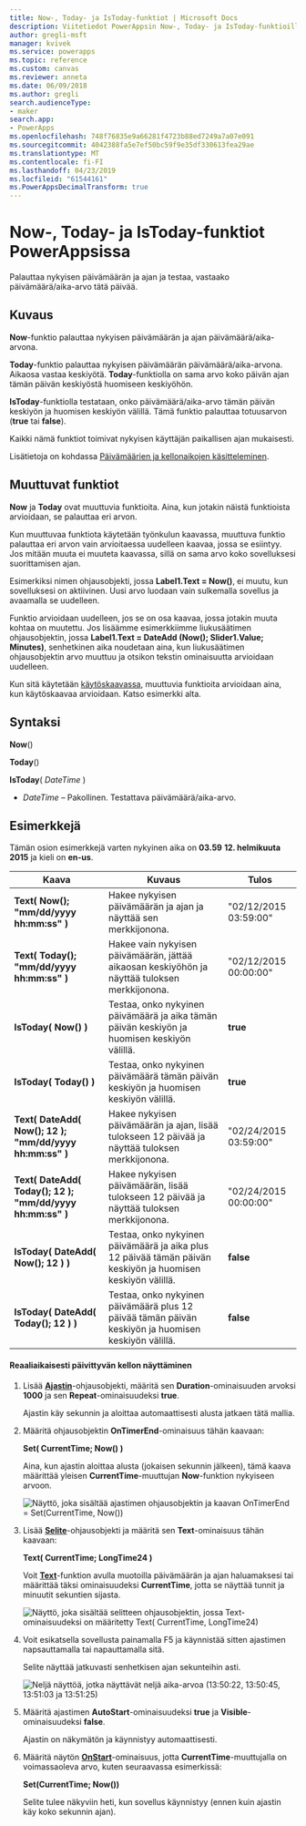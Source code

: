 ```yaml
---
title: Now-, Today- ja IsToday-funktiot | Microsoft Docs
description: Viitetiedot PowerAppsin Now-, Today- ja IsToday-funktioille, mukaan lukien syntaksi ja esimerkkejä
author: gregli-msft
manager: kvivek
ms.service: powerapps
ms.topic: reference
ms.custom: canvas
ms.reviewer: anneta
ms.date: 06/09/2018
ms.author: gregli
search.audienceType:
- maker
search.app:
- PowerApps
ms.openlocfilehash: 748f76835e9a66281f4723b88ed7249a7a07e091
ms.sourcegitcommit: 4042388fa5e7ef50bc59f9e35df330613fea29ae
ms.translationtype: MT
ms.contentlocale: fi-FI
ms.lasthandoff: 04/23/2019
ms.locfileid: "61544161"
ms.PowerAppsDecimalTransform: true
---
```

# <a name="now-today-and-istoday-functions-in-powerapps"></a>Now-, Today- ja IsToday-funktiot PowerAppsissa
Palauttaa nykyisen päivämäärän ja ajan ja testaa, vastaako päivämäärä/aika-arvo tätä päivää.

## <a name="description"></a>Kuvaus
**Now**-funktio palauttaa nykyisen päivämäärän ja ajan päivämäärä/aika-arvona.

**Today**-funktio palauttaa nykyisen päivämäärän päivämäärä/aika-arvona. Aikaosa vastaa keskiyötä. **Today**-funktiolla on sama arvo koko päivän ajan tämän päivän keskiyöstä huomiseen keskiyöhön.

**IsToday**-funktiolla testataan, onko päivämäärä/aika-arvo tämän päivän keskiyön ja huomisen keskiyön välillä. Tämä funktio palauttaa totuusarvon (**true** tai **false**).

Kaikki nämä funktiot toimivat nykyisen käyttäjän paikallisen ajan mukaisesti.

Lisätietoja on kohdassa [Päivämäärien ja kellonaikojen käsitteleminen](../show-text-dates-times.md).

## <a name="volatile-functions"></a>Muuttuvat funktiot
**Now** ja **Today** ovat muuttuvia funktioita.  Aina, kun jotakin näistä funktioista arvioidaan, se palauttaa eri arvon.  

Kun muuttuvaa funktiota käytetään työnkulun kaavassa, muuttuva funktio palauttaa eri arvon vain arvioitaessa uudelleen kaavaa, jossa se esiintyy.  Jos mitään muuta ei muuteta kaavassa, sillä on sama arvo koko sovelluksesi suorittamisen ajan.

Esimerkiksi nimen ohjausobjekti, jossa **Label1.Text = Now()**, ei muutu, kun sovelluksesi on aktiivinen.  Uusi arvo luodaan vain sulkemalla sovellus ja avaamalla se uudelleen.

Funktio arvioidaan uudelleen, jos se on osa kaavaa, jossa jotakin muuta kohtaa on muutettu.  Jos lisäämme esimerkkiimme liukusäätimen ohjausobjektin, jossa **Label1.Text = DateAdd (Now(); Slider1.Value; Minutes)**, senhetkinen aika noudetaan aina, kun liukusäätimen ohjausobjektin arvo muuttuu ja otsikon tekstin ominaisuutta arvioidaan uudelleen.

Kun sitä käytetään [käytöskaavassa](../working-with-formulas-in-depth.md), muuttuvia funktioita arvioidaan aina, kun käytöskaavaa arvioidaan.  Katso esimerkki alta.

## <a name="syntax"></a>Syntaksi
**Now**()

**Today**()

**IsToday**( *DateTime* )

* *DateTime* – Pakollinen.  Testattava päivämäärä/aika-arvo.

## <a name="examples"></a>Esimerkkejä
Tämän osion esimerkkejä varten nykyinen aika on **03.59** **12. helmikuuta 2015** ja kieli on **en-us**.

| Kaava | Kuvaus | Tulos |
| --- | --- | --- |
| **Text( Now(); "mm/dd/yyyy hh:mm:ss" )** |Hakee nykyisen päivämäärän ja ajan ja näyttää sen merkkijonona. |"02/12/2015 03:59:00" |
| **Text( Today(); "mm/dd/yyyy hh:mm:ss" )** |Hakee vain nykyisen päivämäärän, jättää aikaosan keskiyöhön ja näyttää tuloksen merkkijonona. |"02/12/2015 00:00:00" |
| **IsToday( Now() )** |Testaa, onko nykyinen päivämäärä ja aika tämän päivän keskiyön ja huomisen keskiyön välillä. |**true** |
| **IsToday( Today() )** |Testaa, onko nykyinen päivämäärä tämän päivän keskiyön ja huomisen keskiyön välillä. |**true** |
| **Text( DateAdd( Now(); 12 ); "mm/dd/yyyy hh:mm:ss" )** |Hakee nykyisen päivämäärän ja ajan, lisää tulokseen 12 päivää ja näyttää tuloksen merkkijonona. |"02/24/2015 03:59:00" |
| **Text( DateAdd( Today(); 12 ); "mm/dd/yyyy hh:mm:ss" )** |Hakee nykyisen päivämäärän, lisää tulokseen 12 päivää ja näyttää tuloksen merkkijonona. |"02/24/2015 00:00:00" |
| **IsToday( DateAdd( Now(); 12 ) )** |Testaa, onko nykyinen päivämäärä ja aika plus 12 päivää tämän päivän keskiyön ja huomisen keskiyön välillä. |**false** |
| **IsToday( DateAdd( Today(); 12 ) )** |Testaa, onko nykyinen päivämäärä plus 12 päivää tämän päivän keskiyön ja huomisen keskiyön välillä. |**false** |

#### <a name="display-a-clock-that-updates-in-real-time"></a>Reaaliaikaisesti päivittyvän kellon näyttäminen

1. Lisää **[Ajastin](../controls/control-timer.md)**-ohjausobjekti, määritä sen **Duration**-ominaisuuden arvoksi **1000** ja sen **Repeat**-ominaisuudeksi **true**.

    Ajastin käy sekunnin ja aloittaa automaattisesti alusta jatkaen tätä mallia. 

1. Määritä ohjausobjektin **OnTimerEnd**-ominaisuus tähän kaavaan:

    **Set( CurrentTime; Now() )**

    Aina, kun ajastin aloittaa alusta (jokaisen sekunnin jälkeen), tämä kaava määrittää yleisen **CurrentTime**-muuttujan **Now**-funktion nykyiseen arvoon.

    ![Näyttö, joka sisältää ajastimen ohjausobjektin ja kaavan OnTimerEnd = Set(CurrentTime, Now())](media/function-now-today-istoday/now-set-currenttime.png)

1. Lisää **[Selite](../controls/control-text-box.md)**-ohjausobjekti ja määritä sen **Text**-ominaisuus tähän kaavaan:

    **Text( CurrentTime; LongTime24 )**

    Voit **[Text](function-text.md)**-funktion avulla muotoilla päivämäärän ja ajan haluamaksesi tai määrittää täksi ominaisuudeksi **CurrentTime**, jotta se näyttää tunnit ja minuutit sekuntien sijasta.

    ![Näyttö, joka sisältää selitteen ohjausobjektin, jossa Text-ominaisuudeksi on määritetty Text( CurrentTime, LongTime24)](media/function-now-today-istoday/now-use-currenttime.png)

1. Voit esikatsella sovellusta painamalla F5 ja käynnistää sitten ajastimen napsauttamalla tai napauttamalla sitä.

    Selite näyttää jatkuvasti senhetkisen ajan sekunteihin asti.

    ![Neljä näyttöä, jotka näyttävät neljä aika-arvoa (13:50:22, 13:50:45, 13:51:03 ja 13:51:25)](media/function-now-today-istoday/now-four-times.png)

1. Määritä ajastimen **AutoStart**-ominaisuudeksi **true** ja **Visible**-ominaisuudeksi **false**.

    Ajastin on näkymätön ja käynnistyy automaattisesti.

1. Määritä näytön **[OnStart](../controls/control-screen.md)**-ominaisuus, jotta **CurrentTime**-muuttujalla on voimassaoleva arvo, kuten seuraavassa esimerkissä:

    **Set(CurrentTime; Now())**

    Selite tulee näkyviin heti, kun sovellus käynnistyy (ennen kuin ajastin käy koko sekunnin ajan).
